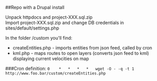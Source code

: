 ##Repo with a Drupal install

Unpack httpdocs and project-XXX.sql.zip  
Import project-XXX.sql.zip and change DB credentials in sites/default/settings.php  

In the folder /custom you'll find:  
* createEntities.php - imports entities from json feed, called by cron  
* kml.php - maps routes to open layers (converts json feed to kml) displaying current velocities on map  

###Cron definition:
```0	*	*	*	*	wget -O - -q -t 1 http://www.foo.bar/custom/createEntities.php```

